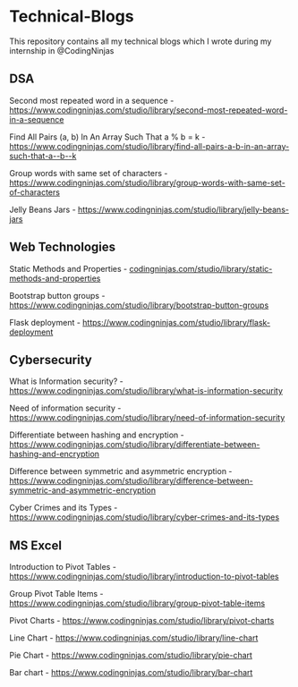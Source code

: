 # Technical-Blogs
This repository contains all my technical blogs which I wrote during my internship in @CodingNinjas

## DSA

Second most repeated word in a sequence - https://www.codingninjas.com/studio/library/second-most-repeated-word-in-a-sequence

Find All Pairs (a, b) In An Array Such That a % b = k - https://www.codingninjas.com/studio/library/find-all-pairs-a-b-in-an-array-such-that-a--b--k

Group words with same set of characters - https://www.codingninjas.com/studio/library/group-words-with-same-set-of-characters

Jelly Beans Jars - https://www.codingninjas.com/studio/library/jelly-beans-jars

## Web Technologies

Static Methods and Properties - [codingninjas.com/studio/library/static-methods-and-properties](https://www.codingninjas.com/studio/library/static-methods-and-properties)

Bootstrap button groups - https://www.codingninjas.com/studio/library/bootstrap-button-groups

Flask deployment - https://www.codingninjas.com/studio/library/flask-deployment

## Cybersecurity

What is Information security? - https://www.codingninjas.com/studio/library/what-is-information-security

Need of information security - https://www.codingninjas.com/studio/library/need-of-information-security

Differentiate between hashing and encryption - https://www.codingninjas.com/studio/library/differentiate-between-hashing-and-encryption

Difference between symmetric and asymmetric encryption - https://www.codingninjas.com/studio/library/difference-between-symmetric-and-asymmetric-encryption

Cyber Crimes and its Types - https://www.codingninjas.com/studio/library/cyber-crimes-and-its-types

## MS Excel

Introduction to Pivot Tables - https://www.codingninjas.com/studio/library/introduction-to-pivot-tables

Group Pivot Table Items - https://www.codingninjas.com/studio/library/group-pivot-table-items

Pivot Charts - https://www.codingninjas.com/studio/library/pivot-charts

Line Chart - https://www.codingninjas.com/studio/library/line-chart

Pie Chart - https://www.codingninjas.com/studio/library/pie-chart

Bar chart - https://www.codingninjas.com/studio/library/bar-chart

